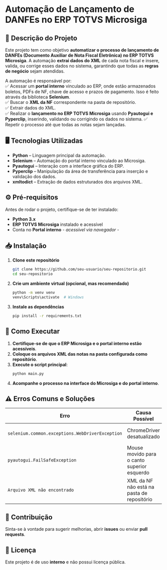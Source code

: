 # **Automação de Lançamento de DANFEs no ERP TOTVS Microsiga**  

## 📌 **Descrição do Projeto**  
Este projeto tem como objetivo **automatizar o processo de lançamento de DANFEs (Documento Auxiliar de Nota Fiscal Eletrônica) no ERP TOTVS Microsiga**. A automação **extrai dados do XML** de cada nota fiscal e insere, valida, ou corrige esses dados no sistema, garantindo que todas as **regras de negócio** sejam atendidas.  

A automação é responsável por:  
✅ Acessar um **portal interno** vinculado ao ERP, onde estão armazenados boletos, PDFs de NF, chave de acesso e prazos de pagamento. Isso é feito através da biblioteca **Selenium**.  
✅ Buscar o **XML da NF** correspondente na pasta de repositório.  
✅ Extrair dados do XML.  
✅ Realizar o **lançamento no ERP TOTVS Microsiga** usando **Pyautogui e Pyperclip**, inserindo, validando ou corrigindo os dados no sistema.
✅ Repetir o processo até que todas as notas sejam lançadas.  

## 🖥 **Tecnologias Utilizadas**  
- **Python** – Linguagem principal da automação.  
- **Selenium** – Automação do portal interno vinculado ao Microsiga.  
- **Pyautogui** – Interação com a interface gráfica do ERP.  
- **Pyperclip** – Manipulação da área de transferência para inserção e validação dos dados.  
- **xmltodict** – Extração de dados estruturados dos arquivos XML.  

## ⚙️ **Pré-requisitos**  
Antes de rodar o projeto, certifique-se de ter instalado:  
- **Python 3.x**    
- **ERP TOTVS Microsiga** instalado e acessível  
- Conta no **Portal interno** - *acessível via navegador* -

## 📥 **Instalação**  

1. **Clone este repositório**  
   ```sh
   git clone https://github.com/seu-usuario/seu-repositorio.git
   cd seu-repositorio
   ```
   
2. **Crie um ambiente virtual (opcional, mas recomendado)**  
   ```sh
   python -m venv venv
   venv\Scripts\activate  # Windows
   ```
   
3. **Instale as dependências**  
   ```sh
   pip install -r requirements.txt
   ```
   

## 🚀 **Como Executar**  

1. **Certifique-se de que o ERP Microsiga e o portal interno estão acessíveis**.  
2. **Coloque os arquivos XML das notas na pasta configurada como repositório**.  
3. **Execute o script principal**:  
   ```sh
   python main.py
   ```
4. **Acompanhe o processo na interface do Microsiga e do portal interno**.  

## ⚠️ **Erros Comuns e Soluções**  

| Erro | Causa Possível | Solução |
|------|---------------|---------|
| `selenium.common.exceptions.WebDriverException` | ChromeDriver desatualizado | Baixe a versão correta do ChromeDriver |
| `pyautogui.FailSafeException` | Mouse movido para o canto superior esquerdo | Remova a segurança (`FAILSAFE=False`) se necessário |
| `Arquivo XML não encontrado` | XML da NF não está na pasta de repositório | Verifique se o XML foi salvo corretamente |

## 📌 **Contribuição**  
Sinta-se à vontade para sugerir melhorias, abrir **issues** ou enviar **pull requests**.  

## 📜 **Licença**  
Este projeto é de uso **interno** e não possui licença pública.  
